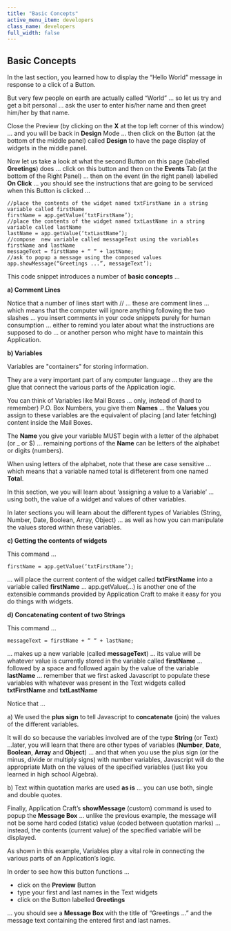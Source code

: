 ```yaml
---
title: "Basic Concepts"
active_menu_item: developers
class_name: developers
full_width: false
---
```


## Basic Concepts ##


In the last section, you learned how to display the “Hello World” message in response to a click of a Button.

But very few people on earth are actually called “World” … so let us try and get a bit personal … ask the user to enter his/her name and then greet him/her by that name.

Close the Preview (by clicking on the **X** at the top left corner of this window) … and you will be back in **Design** Mode … then click on the Button (at the bottom of the middle panel) called **Design** to have the page display of widgets in the middle panel.

Now let us take a look at what the second Button on this page (labelled **Greetings**) does … click on this button and then on the **Events** Tab (at the bottom of the Right Panel) … then on the event (in the right panel) labelled **On Click** … you should see the instructions that are going to be serviced when this Button is clicked …

    //place the contents of the widget named txtFirstName in a string variable called firstName
    firstName = app.getValue(‘txtFirstName’);
    //place the contents of the widget named txtLastName in a string variable called lastName
    lastName = app.getValue(‘txtLastName’);
    //compose  new variable called messageText using the variables firstName and lastName
    messageText = firstName + “ “ + lastName;
    //ask to popup a message using the composed values
    app.showMessage(“Greetings ...”, messageText’);

This code snippet introduces a number of **basic concepts** …

**a) Comment Lines**

Notice that a number of lines start with // … these are comment lines … which means that the computer will ignore anything following the two slashes … you insert comments in your code snippets purely for human consumption … either to remind you later about what the instructions are supposed to do … or another person who might have to maintain this Application.

**b) Variables**

Variables are "containers" for storing information.

They are a very important part of any computer language … they are the glue that connect the various parts of the Application logic.

You can think of Variables like Mail Boxes … only, instead of (hard to remember) P.O. Box Numbers, you give them **Names** … the **Values** you assign to these variables are the equivalent of placing (and later fetching) content inside the Mail Boxes.

The **Name** you give your variable MUST begin with a letter of the alphabet (or _ or $) … remaining portions of the **Name** can be letters of the alphabet or digits (numbers).

When using letters of the alphabet, note that these are case sensitive … which means that a variable named total is diffeterent from one named **Total**.

In this section, we you will learn about ‘assigning a value to a Variable’ … using both, the value of a widget and values of other variables.

In later sections you will learn about the different types of Variables (String, Number, Date, Boolean, Array, Object) … as well as how you can manipulate the values stored within these variables.


**c) Getting the contents of widgets**

This command ...

    firstName = app.getValue(‘txtFirstName’);

… will place the current content of the widget called **txtFirstName** into a variable called **firstName** … app.getValue(...) is another one of the extensible commands provided by Application Craft to make it easy for you do things with widgets.

**d) Concatenating content of two Strings**

This command ...

    messageText = firstName + “ “ + lastName;


… makes up a new variable (called **messageText**) … its value will be whatever value is currently stored in the variable called **firstName** … followed by a space and followed again by the value of the variable **lastName** … remember that we first asked Javascript to populate these variables with whatever was present in the Text widgets called **txtFirstName** and **txtLastName**


Notice that …

a) We used the **plus sign** to tell Javascript to **concatenate** (join) the values of the different variables.

It will do so because the variables involved are of the type **String** (or Text) …later, you will learn that there are other types of variables (**Number**, **Date**, **Boolean**, **Array** and **Object**) … and that when you use the plus sign (or the minus, divide or multiply signs) with number variables, Javascript will do the appropriate Math on the values of the specified variables (just like you learned in high school Algebra).

b)  Text within quotation marks are used **as is** … you can use both, single and double quotes.


Finally, Application Craft’s **showMessage** (custom) command is used to popup the **Message Box** … unlike the previous example, the message will not be some hard coded (static) value (coded between quotation marks) … instead, the contents (current value) of the specified variable will be displayed.

As shown in this example, Variables play a vital role in connecting the various parts of an Application’s logic.

In order to see how this button functions …

+ click on the **Preview** Button
+ type your first and last names in the Text widgets
+ click on the Button labelled **Greetings**

… you should see a **Message Box** with the title of “Greetings …” and the message text containing the entered first and last names.

